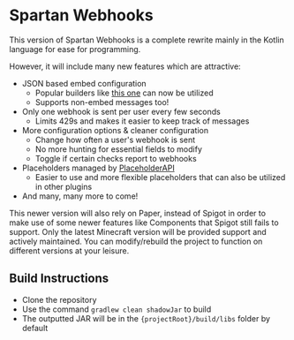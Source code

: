 # Spartan Webhooks
This version of Spartan Webhooks is a complete rewrite
mainly in the Kotlin language for ease for programming.

However, it will include many new features which are attractive:
* JSON based embed configuration
    * Popular builders like [this one](https://glitchii.github.io/embedbuilder/) can now be utilized
    * Supports non-embed messages too!
* Only one webhook is sent per user every few seconds
    * Limits 429s and makes it easier to keep track of messages
* More configuration options & cleaner configuration
    * Change how often a user's webhook is sent
    * No more hunting for essential fields to modify
    * Toggle if certain checks report to webhooks
* Placeholders managed by [PlaceholderAPI](https://github.com/PlaceholderAPI/PlaceholderAPI)
    * Easier to use and more flexible placeholders that can also be utilized in other plugins
* And many, many more to come!

This newer version will also rely on Paper, instead of Spigot in
order to make use of some newer features like Components that Spigot
still fails to support. Only the latest Minecraft version will be provided
support and actively maintained. You can modify/rebuild the project to
function on different versions at your leisure.

## Build Instructions
- Clone the repository
- Use the command `gradlew clean shadowJar` to build
- The outputted JAR will be in the `{projectRoot}/build/libs` folder by default